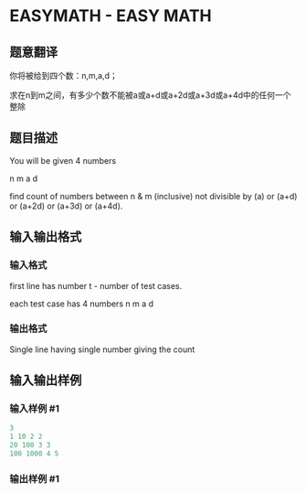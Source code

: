 # EASYMATH - EASY MATH

## 题意翻译

你将被给到四个数：n,m,a,d；

求在n到m之间，有多少个数不能被a或a+d或a+2d或a+3d或a+4d中的任何一个整除

## 题目描述

You will be given 4 numbers

n m a d

find count of numbers between n & m (inclusive) not divisible by (a) or (a+d) or (a+2d) or (a+3d) or (a+4d).

## 输入输出格式

### 输入格式

first line has number t - number of test cases.

each test case has 4 numbers n m a d

### 输出格式

Single line having single number giving the count

## 输入输出样例

### 输入样例 #1

```cpp
3
1 10 2 2
20 100 3 3
100 1000 4 5
```


### 输出样例 #1

```cpp

```
